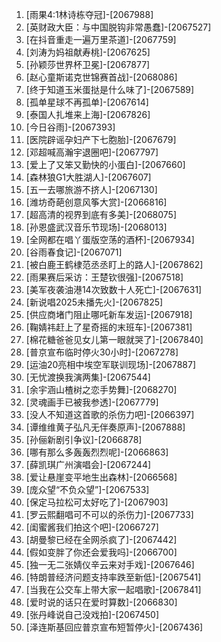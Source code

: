 
1. [雨果4:1林诗栋夺冠]-[2067988]
1. [英财政大臣：与中国脱钩非常愚蠢]-[2067527]
1. [在抖音重走一遍万里茶道]-[2067759]
1. [刘涛为妈祖献寿桃]-[2067625]
1. [孙颖莎世界杯卫冕]-[2067877]
1. [赵心童斯诺克世锦赛首战]-[2068086]
1. [终于知道玉米蛋挞是什么味了]-[2067589]
1. [孤单星球不再孤单]-[2067614]
1. [泰国人扎堆来上海]-[2067826]
1. [今日谷雨]-[2067393]
1. [医院辟谣孕妇产下七胞胎]-[2067679]
1. [邓超喊高瀚宇退圈吧]-[2067797]
1. [爱上了又笨又勤快的小蛋白]-[2067660]
1. [森林狼G1大胜湖人]-[2067607]
1. [五一去哪旅游不挤人]-[2067130]
1. [潍坊奇葩创意风筝大赏]-[2066816]
1. [超高清的视界到底有多美]-[2068075]
1. [孙恩盛武汉音乐节现场]-[2068013]
1. [全网都在唱丫蛋版空荡的酒杯]-[2067934]
1. [谷雨春食记]-[2067071]
1. [被白鹿王鹤棣范丞丞盯上的路人]-[2067862]
1. [雨果赛后采访：王楚钦很强]-[2067518]
1. [美军夜袭油港14次致数十人死亡]-[2067631]
1. [新说唱2025未播先火]-[2067825]
1. [供应商堵门阻止哪吒新车发运]-[2067918]
1. [鞠婧祎赶上了星奇摇的末班车]-[2067381]
1. [棉花糖爸爸见女儿第一眼就哭了]-[2067840]
1. [普京宣布临时停火30小时]-[2067278]
1. [运油20亮相中埃空军联训现场]-[2067887]
1. [无忧渡换我演两集]-[2067544]
1. [余宇涵山楂树之恋手势舞]-[2068270]
1. [灵魂画手已被我参透]-[2067779]
1. [没人不知道这首歌的杀伤力吧]-[2066397]
1. [谭维维黄子弘凡无伴奏原声]-[2067888]
1. [孙俪新剧引争议]-[2066878]
1. [哪有那么多轰轰烈烈呢]-[2066863]
1. [薛凯琪广州演唱会]-[2067244]
1. [爱让悬崖变平地生出森林]-[2066568]
1. [庞众望“不负众望”]-[2067533]
1. [保定马拉松可太好吃了]-[2067903]
1. [罗云熙翻唱可不可以的杀伤力]-[2067733]
1. [闺蜜酱我们拍这个吧]-[2066727]
1. [胡曼黎已经在全网杀疯了]-[2067442]
1. [假如变胖了你还会爱我吗]-[2066700]
1. [独一无二张婧仪辛云来对手戏]-[2067646]
1. [特朗普经济问题支持率跌至新低]-[2067541]
1. [当我在公交车上带大家一起唱歌]-[2067841]
1. [爱时说的话只在爱时算数]-[2066830]
1. [张丹峰说自己没戏拍]-[2067450]
1. [泽连斯基回应普京宣布短暂停火]-[2067436]